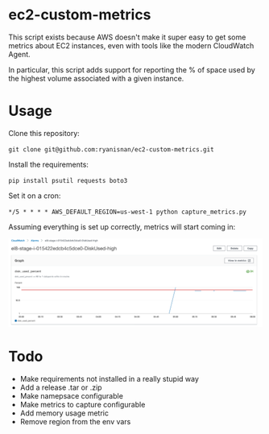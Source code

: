 # ec2-custom-metrics

This script exists because AWS doesn't make it super easy to get some metrics about EC2 instances, even with tools like the modern CloudWatch Agent.

In particular, this script adds support for reporting the % of space used by the highest volume associated with a given instance.

# Usage

Clone this repository:

`git clone git@github.com:ryanisnan/ec2-custom-metrics.git`

Install the requirements:

`pip install psutil requests boto3`

Set it on a cron:

`*/5 * * * * AWS_DEFAULT_REGION=us-west-1 python capture_metrics.py`

Assuming everything is set up correctly, metrics will start coming in:

![Example screenshot of cloudwatch metrics of disk_used_percent](screenshot.png)

# Todo

- Make requirements not installed in a really stupid way
- Add a release .tar or .zip
- Make namepsace configurable
- Make metrics to capture configurable
- Add memory usage metric
- Remove region from the env vars
